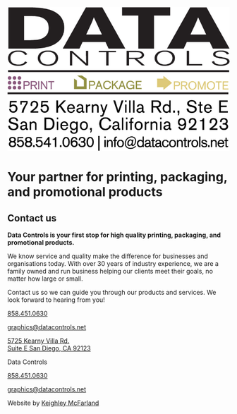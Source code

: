<!DOCTYPE html>
<html lang="en">
  <head>
    <meta charset="UTF-8" />
    <meta name="viewport" content="width=device-width, initial-scale=1.0" />
    <meta http-equiv="X-UA-Compatible" content="ie=edge" />
    <title>Data Controls</title>
    <link rel="stylesheet" href="styles.css" />
    <script
      src="https://kit.fontawesome.com/c3069b9c2e.js"
      crossorigin="anonymous"
    ></script>
  </head>
  <body>
    <div class="wrapper">
      <div class="parallax-layer background"></div>
      <div class="parallax-layer base">
        <div class="container top">
          <img
            src="./public/Logo_Color_Stacked_RGB.jpg"
            alt="Data Controls logo"
            id="top-logo"
          />
          <h1>
            Your partner for printing, packaging, and promotional products
          </h1>
        </div>
        <div class="container middle">
          <div class="description">
            <h2>Contact us</h2>
            <p>
              <strong
                >Data Controls is your first stop for high quality printing,
                packaging, and promotional products.</strong
              >
            </p>
            <p>
              We know service and quality make the difference for businesses and
              organisations today. With over 30 years of industry experience, we
              are a family owned and run business helping our clients meet their
              goals, no matter how large or small.
            </p>
            <p>
              Contact us so we can guide you through our products and services.
              We look forward to hearing from you!
            </p>
          </div>
          <div class="contact-info">
            <div class="contact-info-line">
              <i class="fas fa-phone-alt"></i>
              <a href="tel:8584510630"> <p>858.451.0630</p></a>
            </div>
            <div class="contact-info-line">
              <i class="fas fa-envelope"></i>
              <a href="mailto:graphics@datacontrols.net">
                <p>graphics@datacontrols.net</p></a
              >
            </div>
            <div class="contact-info-line">
              <i class="fas fa-map-marked-alt"></i>
              <a href="https://goo.gl/maps/SNyUEmZo8bPtPeVE7">
                <p>5725 Kearny Villa Rd.<br />Suite E San Diego, CA 92123</p></a
              >
            </div>
          </div>
        </div>
        <footer class="section">
          <div class="footer-contact">
            <p>Data Controls</p>
            <a href="tel:8584510630"><p>858.451.0630</p></a>
            <a href="mailto:graphics@datacontrols.net">
              <p>graphics@datacontrols.net</p></a
            >
          </div>
          <p>
            Website by
            <a href="https://www.linkedin.com/in/keighleymcfarland/"
              >Keighley McFarland</a
            >
          </p>
        </footer>
      </div>
    </div>
  </body>
</html>
